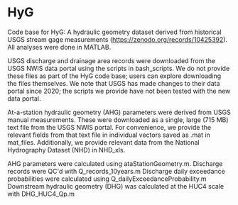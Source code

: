 # HyG
Code base for HyG: A hydraulic geometry dataset derived from historical USGS stream gage measurements (https://zenodo.org/records/10425392). All analyses were done in MATLAB.

USGS discharge and drainage area records were downloaded from the USGS NWIS data portal using the scripts in bash_scripts. We do not provide these files as part of the HyG code base; users can explore downloading the files themselves. We note that USGS has made changes to their data portal since 2020; the scripts we provide have not been tested with the new data portal. 

At-a-station hydraulic geometry (AHG) parameters were derived from USGS manual measurements. These were downloaded as a single, large (715 MB) text file from the USGS NWIS portal. For convenience, we provide the relevant fields from that text file in individual vectors saved as .mat in mat_files. Additionally, we provide relevant data from the National Hydrography Dataset (NHD) in NHD_xls. 

AHG parameters were calculated using ataStationGeometry.m. 
Discharge records were QC'd with Q_records_10years.m
Discharge daily exceedance probabilities were calculated using Q_dailyExceedanceProbability.m
Downstream hydraulic geometry (DHG) was calculated at the HUC4 scale with DHG_HUC4_Qp.m
